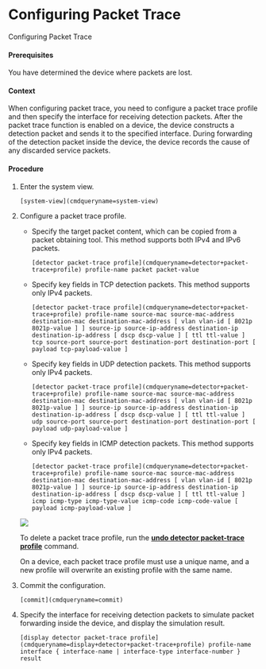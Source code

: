Configuring Packet Trace
========================

Configuring Packet Trace

#### Prerequisites

You have determined the device where packets are lost.


#### Context

When configuring packet trace, you need to configure a packet trace profile and then specify the interface for receiving detection packets. After the packet trace function is enabled on a device, the device constructs a detection packet and sends it to the specified interface. During forwarding of the detection packet inside the device, the device records the cause of any discarded service packets.


#### Procedure

1. Enter the system view.
   
   
   ```
   [system-view](cmdqueryname=system-view)
   ```
2. Configure a packet trace profile.
   * Specify the target packet content, which can be copied from a packet obtaining tool. This method supports both IPv4 and IPv6 packets.
     ```
     [detector packet-trace profile](cmdqueryname=detector+packet-trace+profile) profile-name packet packet-value
     ```
   * Specify key fields in TCP detection packets. This method supports only IPv4 packets.
     ```
     [detector packet-trace profile](cmdqueryname=detector+packet-trace+profile) profile-name source-mac source-mac-address destination-mac destination-mac-address [ vlan vlan-id [ 8021p 8021p-value ] ] source-ip source-ip-address destination-ip destination-ip-address [ dscp dscp-value ] [ ttl ttl-value ] tcp source-port source-port destination-port destination-port [ payload tcp-payload-value ]
     ```
   * Specify key fields in UDP detection packets. This method supports only IPv4 packets.
     ```
     [detector packet-trace profile](cmdqueryname=detector+packet-trace+profile) profile-name source-mac source-mac-address destination-mac destination-mac-address [ vlan vlan-id [ 8021p 8021p-value ] ] source-ip source-ip-address destination-ip destination-ip-address [ dscp dscp-value ] [ ttl ttl-value ] udp source-port source-port destination-port destination-port [ payload udp-payload-value ]
     ```
   * Specify key fields in ICMP detection packets. This method supports only IPv4 packets.
     ```
     [detector packet-trace profile](cmdqueryname=detector+packet-trace+profile) profile-name source-mac source-mac-address destination-mac destination-mac-address [ vlan vlan-id [ 8021p 8021p-value ] ] source-ip source-ip-address destination-ip destination-ip-address [ dscp dscp-value ] [ ttl ttl-value ] icmp icmp-type icmp-type-value icmp-code icmp-code-value [ payload icmp-payload-value ]
     ```
   
   ![](public_sys-resources/note_3.0-en-us.png) 
   
   To delete a packet trace profile, run the [**undo detector packet-trace profile**](cmdqueryname=undo+detector+packet-trace+profile) command.
   
   On a device, each packet trace profile must use a unique name, and a new profile will overwrite an existing profile with the same name.
3. Commit the configuration.
   
   
   ```
   [commit](cmdqueryname=commit)
   ```
4. Specify the interface for receiving detection packets to simulate packet forwarding inside the device, and display the simulation result.
   
   
   ```
   [display detector packet-trace profile](cmdqueryname=display+detector+packet-trace+profile) profile-name interface { interface-name | interface-type interface-number } result
   ```